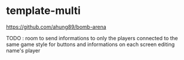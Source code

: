 # template-multi

https://github.com/ahung89/bomb-arena

TODO : 
room to send informations to only the players connected to the same game
style for buttons and informations on each screen
editing name's player